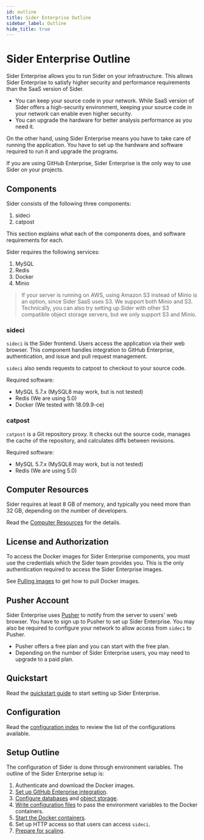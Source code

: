 ```yaml
---
id: outline
title: Sider Enterprise Outline
sidebar_label: Outline
hide_title: true
---
```


# Sider Enterprise Outline

Sider Enterprise allows you to run Sider on your infrastructure. This allows Sider Enterprise to satisfy higher security and performance requirements than the SaaS version of Sider.

- You can keep your source code in your network. While SaaS version of Sider offers a high-security environment, keeping your source code in your network can enable even higher security.
- You can upgrade the hardware for better analysis performance as you need it.

On the other hand, using Sider Enterprise means you have to take care of running the application. You have to set up the hardware and software required to run it and upgrade the programs.

If you are using GitHub Enterprise, Sider Enterprise is the only way to use Sider on your projects.

## Components

Sider consists of the following three components:

1. sideci
2. catpost

This section explains what each of the components does, and software requirements for each.

Sider requires the following services:

1. MySQL
2. Redis
3. Docker
4. Minio

> If your server is running on AWS, using Amazon S3 instead of Minio is an option, since Sider SaaS uses S3. We support both Minio and S3. Technically, you can also try setting up Sider with other S3 compatible object storage servers, but we only support S3 and Minio.

### sideci

`sideci` is the Sider frontend. Users access the application via their web browser. This component handles integration to GitHub Enterprise, authentication, and issue and pull request management.

`sideci` also sends requests to catpost to checkout to your source code.

Required software:

- MySQL 5.7.x (MySQL8 may work, but is not tested)
- Redis (We are using 5.0)
- Docker (We tested with 18.09.9-ce)

### catpost

`catpost` is a Git repository proxy. It checks out the source code, manages the cache of the repository, and calculates diffs between revisions.

Required software:

- MySQL 5.7.x (MySQL8 may work, but is not tested)
- Redis (We are using 5.0)

## Computer Resources

Sider requires at least 8 GB of memory, and typically you need more than 32 GB, depending on the number of developers.

Read the [Computer Resources](./resources.md) for the details.

## License and Authorization

To access the Docker images for Sider Enterprise components, you must use the credentials which the Sider team provides you. This is the only authentication required to access the Sider Enterprise images.

See [Pulling images](./containers.md#pulling-images) to get how to pull Docker images.

## Pusher Account

Sider Enterprise uses [Pusher](https://pusher.com) to notify from the server to users' web browser.
You have to sign up to Pusher to set up Sider Enterprise.
You may also be required to configure your network to allow access from `sideci` to Pusher.

- Pusher offers a free plan and you can start with the free plan.
- Depending on the number of Sider Enterprise users, you may need to upgrade to a paid plan.

## Quickstart

Read the [quickstart guide](./quickstart.md) to start setting up Sider Enterprise.

## Configuration

Read the [configuration index](./config.md) to review the list of the configurations available.

## Setup Outline

The configuration of Sider is done through environment variables. The outline of the Sider Enterprise setup is:

1. Authenticate and download the Docker images.
2. [Set up GitHub Enterprise integration](./github.md).
3. [Configure databases](./database.md) and [object storage](./storage.md).
4. [Write configuration files](./config.md) to pass the environment variables to the Docker containers.
5. [Start the Docker containers](./containers.md).
6. Set up HTTP access so that users can access `sideci`.
7. [Prepare for scaling](./scaling.md).
